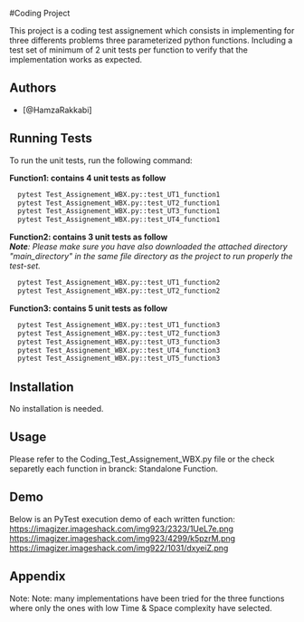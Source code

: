 
#Coding Project

This project is a coding test assignement which consists in implementing for three differents problems three
parameterized python functions. Including a test set of minimum of 2 unit tests per function to verify that the
implementation works as expected. 

## Authors

- [@HamzaRakkabi]


## Running Tests

To run the unit tests, run the following command:

**Function1: contains 4 unit tests as follow**
```bash
  pytest Test_Assignement_WBX.py::test_UT1_function1
  pytest Test_Assignement_WBX.py::test_UT2_function1
  pytest Test_Assignement_WBX.py::test_UT3_function1
  pytest Test_Assignement_WBX.py::test_UT4_function1
```

**Function2: contains 3 unit tests as follow**               
***Note**: Please make sure you have also downloaded the attached directory "main_directory" in the same file directory as the project to run properly the test-set.*
```bash
  pytest Test_Assignement_WBX.py::test_UT1_function2
  pytest Test_Assignement_WBX.py::test_UT2_function2
```

**Function3: contains 5 unit tests as follow**
```bash
  pytest Test_Assignement_WBX.py::test_UT1_function3
  pytest Test_Assignement_WBX.py::test_UT2_function3
  pytest Test_Assignement_WBX.py::test_UT3_function3
  pytest Test_Assignement_WBX.py::test_UT4_function3
  pytest Test_Assignement_WBX.py::test_UT5_function3
```
## Installation

No installation is needed.
    
## Usage
Please refer to the Coding_Test_Assignement_WBX.py file or the check separetly each function in branck: Standalone Function.

## Demo

Below is an PyTest execution demo of each written function:               
https://imagizer.imageshack.com/img923/2323/1UeL7e.png                  
https://imagizer.imageshack.com/img923/4299/k5pzrM.png             
https://imagizer.imageshack.com/img922/1031/dxyeiZ.png

## Appendix

Note: Note: many implementations have been tried for the three functions where only the ones with low Time & Space complexity have selected. 
